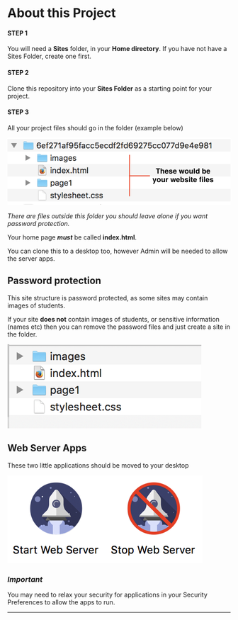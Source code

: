 # About this Project

#### STEP 1
You will need a **Sites** folder, in your **Home directory**. If you have not have a Sites Folder, create one first.

#### STEP 2
Clone this repository into your **Sites Folder** as a starting point for your project.

#### STEP 3
All your project files should go in the folder (example below)

![Image of Structure](https://github.com/debordem/8.4_test_site/blob/master/structure2.png)

*There are files outside this folder you should leave alone if you want password protection.*

Your home page ***must*** be called **index.html**.

You can clone this to a desktop too, however Admin will be needed to allow the server apps.

## Password protection

This site structure is password protected, as some sites may contain images of students.

If your site **does not** contain images of students, or sensitive information (names etc) then you can remove the password files and just create a site in the folder.

![Image of Structure Without Password](https://github.com/debordem/8.4_test_site/blob/master/structure-wo-pw.png)

## Web Server Apps

These two little applications should be moved to your desktop

![Image of Server Apps Password](https://github.com/debordem/8.4_test_site/blob/master/server_apps.png)

### ***Important***

You may need to relax your security for applications in your Security Preferences to allow the apps to run.

***
